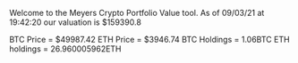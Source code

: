 Welcome to the Meyers Crypto Portfolio Value tool. 
As of 09/03/21 at 19:42:20 our valuation is $159390.8 

BTC Price = $49987.42
 ETH Price = $3946.74
BTC Holdings = 1.06BTC
 ETH holdings = 26.960005962ETH 

